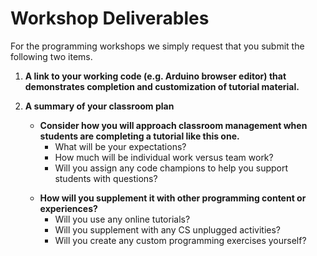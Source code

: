 # Workshop Deliverables

For the programming workshops we simply request that you submit the following two items.

1. **A link to your working code (e.g. Arduino browser editor) that demonstrates completion and customization of tutorial material.**
2.  **A summary of your classroom plan**

    * **Consider how you will approach classroom management when students are completing a tutorial like this one.**&#x20;
      * What will be your expectations?&#x20;
      * How much will be individual work versus team work?
      * Will you assign any code champions to help you support students with questions?

    &#x20;

    * **How will you supplement it with other programming content or experiences?**
      * Will you use any online tutorials?
      * Will you supplement with any CS unplugged activities?
      * Will you create any custom programming exercises yourself?

